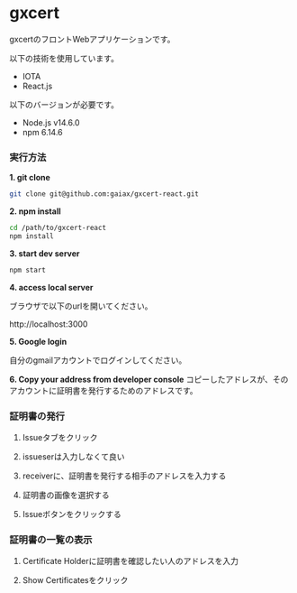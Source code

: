 # gxcert
gxcertのフロントWebアプリケーションです。

以下の技術を使用しています。
* IOTA
* React.js

以下のバージョンが必要です。
* Node.js v14.6.0
* npm 6.14.6


### 実行方法
**1. git clone**
```bash
git clone git@github.com:gaiax/gxcert-react.git
```

**2. npm install**
```bash
cd /path/to/gxcert-react
npm install
```

**3. start dev server**
```bash
npm start
```

**4. access local server**

ブラウザで以下のurlを開いてください。

http://localhost:3000

**5. Google login**

自分のgmailアカウントでログインしてください。

**6. Copy your address from developer console**
コピーしたアドレスが、そのアカウントに証明書を発行するためのアドレスです。

### 証明書の発行
1. Issueタブをクリック

2. issueserは入力しなくて良い

3. receiverに、証明書を発行する相手のアドレスを入力する

4. 証明書の画像を選択する

5. Issueボタンをクリックする

### 証明書の一覧の表示
1. Certificate Holderに証明書を確認したい人のアドレスを入力

2. Show Certificatesをクリック
